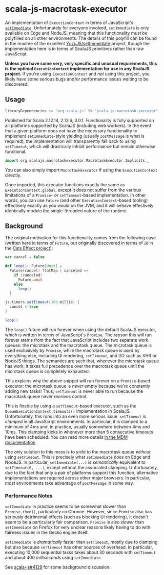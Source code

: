 # scala-js-macrotask-executor

An implementation of `ExecutionContext` in terms of JavaScript's [`setImmediate`](https://developer.mozilla.org/en-US/docs/Web/API/Window/setImmediate). Unfortunately for everyone involved, `setImmediate` is only available on Edge and NodeJS, meaning that this functionality must be polyfilled on all other environments. The details of this polyfill can be found in the readme of the excellent [YuzuJS/setImmediate](https://github.com/YuzuJS/setImmediate) project, though the implementation here is in terms of ScalaJS primitives rather than raw JavaScript.

**Unless you have some very, very specific and unusual requirements, this is the optimal `ExecutionContext` implementation for use in any ScalaJS project.** If you're using `ExecutionContext` and *not* using this project, you likely have some serious bugs and/or performance issues waiting to be discovered.

## Usage

```sbt
libraryDependencies += "org.scala-js" %% "scala-js-macrotask-executor" % "<version>"
```

Published for Scala 2.12.14, 2.13.6, 3.0.1. Functionality is fully supported on all platforms supported by ScalaJS (including web workers). In the event that a given platform does *not* have the necessary functionality to implement `setImmediate`-style yielding (usually `postMessage` is what is required), the implementation will transparently fall back to using `setTimeout`, which will drastically inhibit performance but remain otherwise functional.

```scala
import org.scalajs.macrotaskexecutor.MacrotaskExecutor.Implicits._
```

You can also simply import `MacrotaskExecutor` if using the `ExecutionContext` directly.

Once imported, this executor functions exactly the same as `ExecutionContext.global`, except it does not suffer from the various limitations of a `Promise`- or `setTimeout`-based implementation. In other words, you can use `Future` (and other `ExecutionContext`-based tooling) effectively exactly as you would on the JVM, and it will behave effectively identically modulo the single-threaded nature of the runtime.

## Background

The original motivation for this functionality comes from the following case (written here in terms of `Future`, but originally discovered in terms of `IO` in the [Cats Effect project](https://github.com/typelevel/cats-effect)):

```scala
var cancel = false

def loop(): Future[Unit] =
  Future(cancel) flatMap { canceled =>
    if (canceled)
      Future.unit
    else
      loop()
  }

js.timers.setTimeout(100.millis) {
  cancel = true
}

loop()
```

The `loop()` future will run forever when using the default ScalaJS executor, which is written in terms of JavaScript's `Promise`. The *reason* this will run forever stems from the fact that JavaScript includes two separate work queues: the microtask and the macrotask queue. The microtask queue is used exclusively by `Promise`, while the macrotask queue is used by everything else, including UI rendering, `setTimeout`, and I/O such as XHR or NodeJS things. The semantics are such that, whenever the microtask queue has work, it takes full precedence over the macrotask queue until the microtask queue is completely exhausted.

This explains why the above snippet will run forever on a `Promise`-based executor: the microtask queue is *never* empty because we're constantly adding new tasks! Thus, `setTimeout` is never able to run because the macrotask queue never receives control.

This is fixable by using a `setTimeout`-based executor, such as the `QueueExecutionContext.timeouts()` implementation in ScalaJS. Unfortunately, this runs into an even more serious issue: `setTimeout` is *clamped* in all JavaScript environments. In particular, it is clamped to a minimum of 4ms and, in practice, usually somewhere between 4ms and 10ms. This clamping kicks in whenever more than 5 consecutive timeouts have been scheduled. You can read more details [in the MDM documentation](https://developer.mozilla.org/en-US/docs/Web/API/WindowTimers.setTimeout#Minimum.2F_maximum_delay_and_timeout_nesting).

The only solution to this mess is to yield to the macrotask queue *without* using `setTimeout`. This is precisely what `setImmediate` does on Edge and NodeJS. In particular, `setImmediate(...)` is *semantically* equivalent to `setTimeout(0, ...)`, except without the associated clamping. Unfortunately, due to the fact that only a pair of platforms support this function, alternative implementations are required across other major browsers. In particular, *most* environments take advantage of `postMessage` in some way.

### Performance Notes

`setImmediate` in practice seems to be somewhat slower than `Promise.then()`, particularly on Chrome. However, since `Promise` also has seriously detrimental effects (such as blocking UI rendering), it doesn't seem to be a particularly fair comparison. `Promise` is also *slower* than `setImmediate` on Firefox for very unclear reasons likely having to do with fairness issues in the Gecko engine itself.

`setImmediate` is *dramatically* faster than `setTimeout`, mostly due to clamping but also because `setTimeout` has other sources of overhead. In particular, executing 10,000 sequential tasks takes about 30 seconds with `setTimeout` and about 400 *milliseconds* using `setImmediate`.

See [scala-js#4129](https://github.com/scala-js/scala-js/issues/4129) for some background discussion.
